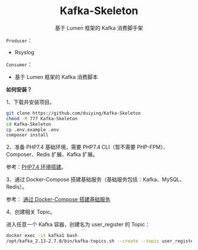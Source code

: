 <h1 align="center">
    Kafka-Skeleton
</h1>

<p align="center">基于 Lumen 框架的 Kafka 消费脚手架</p>  

`Producer`：  

- Rsyslog

`Consumer`：  

- 基于 Lumen 框架的 Kafka 消费脚本

**如何安装？**  

1、下载并安装项目。  

```sh
git clone https://github.com/duiying/Kafka-Skeleton
chmod -R 777 Kafka-Skeleton
cd Kafka-Skeleton
cp .env.example .env
composer install
```

2、准备 PHP7.4 基础环境，需要 PHP7.4 CLI（暂不需要 PHP-FPM）、Composer、Redis 扩展、Kafka 扩展。  

参考：[PHP7.4 环境搭建](docs/PHP7.4环境搭建.md)。  

3、通过 Docker-Compose 搭建基础服务（基础服务包括：Kafka、MySQL、Redis）。   

参考： [通过 Docker-Compose 搭建基础服务](docs/通过Docker-Compose搭建基础服务.md)

4、创建相关 Topic。    

进入任意一个 Kafka 容器，创建名为 user_register 的 Topic：  

```sh
docker exec -it kafka1 bash
/opt/kafka_2.13-2.7.0/bin/kafka-topics.sh --create --topic user_register --partitions 5 --zookeeper zoo1:2181 --replication-factor 3
```






